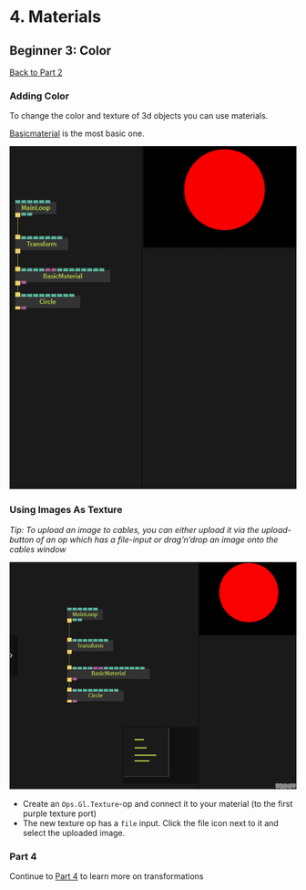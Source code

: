 # 4. Materials

## Beginner 3: Color

[Back to Part 2](../beginner2_transformations/beginner2_transformations)

### Adding Color

To change the color and texture of 3d objects you can use materials.

[Basicmaterial](https://cables.gl/op/Ops.Gl.Shader.BasicMaterial_v3) is the most basic one.

![](../../.gitbook/assets/image%20%2861%29.png)

### Using Images As Texture

_Tip: To upload an image to cables, you can either upload it via the upload-button of an op which has a file-input or drag’n’drop an image onto the cables window_

![](../../.gitbook/assets/image%20%2863%29.png)

* Create an `Ops.Gl.Texture`-op and connect it to your material \(to the first purple texture port\)
* The new texture op has a `file` input. Click the file icon next to it and select the uploaded image.

### Part 4

Continue to [Part 4](../beginner4_more_transformations/beginner4_more_transformations) to learn more on transformations

